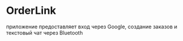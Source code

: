 # OrderLink
приложение предоставляет вход через Google, создание заказов и текстовый чат через Bluetooth

